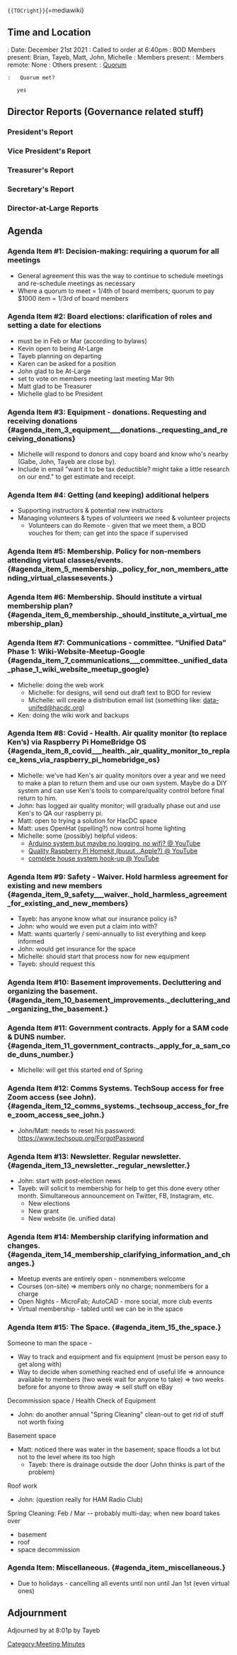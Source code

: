 `{{TOCright}}`{=mediawiki}

## Time and Location

:   Date: December 21st 2021
:   Called to order at 6:40pm
:   BOD Members present: Brian, Tayeb, Matt, John, Michelle
:   Members present:
:   Members remote: None
:   Others present:
:   [Quorum](Quorum)

    :   Quorum met?

`   yes`

## Director Reports (Governance related stuff)

### President's Report

### Vice President's Report

### Treasurer's Report

### Secretary's Report

### Director-at-Large Reports

## Agenda

### Agenda Item #1: Decision-making: requiring a quorum for all meetings

-   General agreement this was the way to continue to schedule meetings
    and re-schedule meetings as necessary
-   Where a quorum to meet = 1/4th of board members; quorum to pay
    \$1000 item = 1/3rd of board members

### Agenda Item #2: Board elections: clarification of roles and setting a date for elections

-   must be in Feb or Mar (according to bylaws)
-   Kevin open to being At-Large
-   Tayeb planning on departing
-   Karen can be asked for a position
-   John glad to be At-Large
-   set to vote on members meeting last meeting Mar 9th
-   Matt glad to be Treasurer
-   Michelle glad to be President

### Agenda Item #3: Equipment - donations. Requesting and receiving donations {#agenda_item_3_equipment___donations._requesting_and_receiving_donations}

-   Michelle will respond to donors and copy board and know who's nearby
    (Gabe, John, Tayeb are close by).
-   Include in email "want it to be tax deductible? might take a little
    research on our end." to get estimate and receipt.

### Agenda Item #4: Getting (and keeping) additional helpers

-   Supporting instructors & potential new instructors
-   Managing volunteers & types of volunteers we need & volunteer
    projects
    -   Volunteers can do Remote - given that we meet them, a BOD
        vouches for them; can get into the space if supervised

### Agenda Item #5: Membership. Policy for non-members attending virtual classes/events. {#agenda_item_5_membership._policy_for_non_members_attending_virtual_classesevents.}

### Agenda Item #6: Membership. Should institute a virtual membership plan? {#agenda_item_6_membership._should_institute_a_virtual_membership_plan}

### Agenda Item #7: Communications - committee. “Unified Data” Phase 1: Wiki-Website-Meetup-Google {#agenda_item_7_communications___committee._unified_data_phase_1_wiki_website_meetup_google}

-   Michelle: doing the web work
    -   Michelle: for designs, will send out draft text to BOD for
        review
    -   Michelle: will create a distribution email list (something like:
        data-unifed@hacdc.org)
-   Ken: doing the wiki work and backups

### Agenda Item #8: Covid - Health. Air quality monitor (to replace Ken’s) via Raspberry Pi HomeBridge OS {#agenda_item_8_covid___health._air_quality_monitor_to_replace_kens_via_raspberry_pi_homebridge_os}

-   Michelle: we've had Ken's air quality monitors over a year and we
    need to make a plan to return them and use our own system. Maybe do
    a DIY system and can use Ken's tools to compare/quality control
    before final return to him.
-   John: has logged air quality monitor; will gradually phase out and
    use Ken's to QA our raspberry pi.
-   Matt: open to trying a solution for HacDC space
-   Matt: uses OpenHat (spelling?) now control home lighting
-   Michelle: some (possibly) helpful videos:
    -   [Arduino system but maybe no logging, no wifi? @
        YouTube](https://www.youtube.com/watch?v=esY_OtDLv7g&t=135s%7CSimple)
    -   [Quality Raspberry Pi Homekit (buuut...Apple?) @
        YouTube](https://www.youtube.com/results?search_query=air+quality+raspberry+pi+homekit%7CAir)
    -   [complete house system hook-up @
        YouTube](https://www.youtube.com/user/SuperHouseTV%7CGuy's)

### Agenda Item #9: Safety - Waiver. Hold harmless agreement for existing and new members {#agenda_item_9_safety___waiver._hold_harmless_agreement_for_existing_and_new_members}

-   Tayeb: has anyone know what our insurance policy is?
-   John: who would we even put a claim into with?
-   Matt: wants quarterly / semi-annually to list everything and keep
    informed
-   John: would get insurance for the space
-   Michelle: should start that process now for new equipment
-   Tayeb: should request this

### Agenda Item #10: Basement improvements. Decluttering and organizing the basement. {#agenda_item_10_basement_improvements._decluttering_and_organizing_the_basement.}

### Agenda Item #11: Government contracts. Apply for a SAM code & DUNS number. {#agenda_item_11_government_contracts._apply_for_a_sam_code_duns_number.}

-   Michelle: will get this started end of Spring

### Agenda Item #12: Comms Systems. TechSoup access for free Zoom access (see John). {#agenda_item_12_comms_systems._techsoup_access_for_free_zoom_access_see_john.}

-   John/Matt: needs to reset his password:
    <https://www.techsoup.org/ForgotPassword>

### Agenda Item #13: Newsletter. Regular newsletter. {#agenda_item_13_newsletter._regular_newsletter.}

-   John: start with post-election news
-   Tayeb: will solicit to membership for help to get this done every
    other month. Simultaneous announcement on Twitter, FB, Instagram,
    etc.
    -   New elections
    -   New grant
    -   New website (ie. unified data)

### Agenda Item #14: Membership clarifying information and changes. {#agenda_item_14_membership_clarifying_information_and_changes.}

-   Meetup events are entirely open - nonmembers welcome
-   Courses (on-site) =\> members only no charge; nonmembers for a
    charge
-   Open Nights - MicroFab; AutoCAD - more social, more club events
-   Virtual membership - tabled until we can be in the space

### Agenda Item #15: The Space. {#agenda_item_15_the_space.}

Someone to man the space -

-   Way to track and equipment and fix equipment (must be person easy to
    get along with)
-   Way to decide when something reached end of useful life =\> announce
    available to members (two week wait for anyone to take) =\> two
    weeks before for anyone to throw away =\> sell stuff on eBay

Decommission space / Health Check of Equipment

-   John: do another annual "Spring Cleaning" clean-out to get rid of
    stuff not worth fixing

Basement space

-   Matt: noticed there was water in the basement; space floods a lot
    but not to the level where its too high
    -   Tayeb: there is drainage outside the door (John thinks is part
        of the problem)

Roof work

-   John: (question really for HAM Radio Club)

Spring Cleaning: Feb / Mar -- probably multi-day; when new board takes
over

-   basement
-   roof
-   space decommission

### Agenda Item: Miscellaneous. {#agenda_item_miscellaneous.}

-   Due to holidays - cancelling all events until non until Jan 1st
    (even virtual ones)

## Adjournment

Adjourned by at 8:01p by Tayeb

[Category:Meeting Minutes](Category:Meeting_Minutes)
